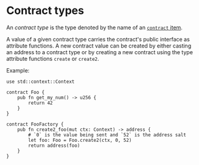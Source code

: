 # Contract types

An *contract type* is the type denoted by the name of an [`contract` item].

A value of a given contract type carries the contract's public interface as
attribute functions. A new contract value can be created by either casting
an address to a contract type or by creating a new contract using the type
attribute functions `create` or `create2`.

Example:

```fe
use std::context::Context

contract Foo {
    pub fn get_my_num() -> u256 {
        return 42
    }
}

contract FooFactory {
    pub fn create2_foo(mut ctx: Context) -> address {
        # `0` is the value being sent and `52` is the address salt
        let foo: Foo = Foo.create2(ctx, 0, 52)
        return address(foo)
    }
}
```

[`contract` item]: ../../items/contracts.md
